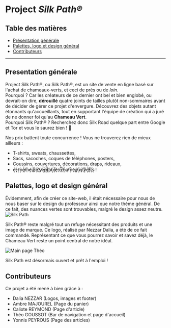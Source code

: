 # Project <em>Silk Path®</em>

## Table des matières 
* [Présentation générale](#presentation)
* [Palettes, logo et design général](#pldg)
* [Contributeurs](#contributor)
*******

<div id='presentation'/> 

## Presentation générale

Project Silk Path®, ou Silk Path®, est un site de vente en ligne basé sur l'achat de chameaux-verts, et ceci de près ou de <em>loin</em>.<br> 
Pourquoi ? Car les créateurs de ce dernier ont bel et bien englobé, ou devrait-on dire, <strong>dérouillé</strong> quatre joints de tailles plutôt non-sommaires avant de décider de gérer ce projet d'envergure. Découvrez des objets autant étonnants qu'accueillants, tout en supportant l'équipe de création qui a juré de ne donner foi qu'au <strong>Chameau Vert</strong>.<br>
Pourquoi Silk Path® ? Recherchez donc Silk Road quelque part entre Google et Tor et vous le saurez bien ! 🤠

Nos prix battent toute concurrence ! Vous ne trouverez rien de mieux ailleurs :
<ul>
<li>T-shirts, sweats, chaussettes,</li>
<li>Sacs, sacoches, coques de téléphones, posters,</li>
<li>Coussins, couvertures, décorations, draps, rideaux,</li>
<li>e̶͎̔t̷̟͑ ̵̝̒m̴̧͛ê̸̪̎m̷̜̾ḙ̸́ ̸̘͑d̷̲͊e̸̝̍ ̸̼̏v̸̱̈ę̶́̅r̷̥̀i̶̺͋t̸̰͒ȧ̷̹b̴͙͠l̵͈̇ȩ̸̏s̵̤̕ ̴̱̿c̶̜̏h̵̼͆a̸̖͘m̵̢͌ĕ̷̱a̸̻͑u̷̮̒x̸̡͠ ̴͉͛v̷͎̊e̶͎͝r̷͈͒t̴̨͗s̴͉̀ !</li>
</ul>

<div id='pldg'/>

## Palettes, logo et design général

Évidemment, afin de créer ce site-web, il était nécessaire pour nous de nous baser sur le design du professeur ainsi que notre thème général. De ce fait, des nuances vertes sont trouvables, malgré le design assez neutre.
![Silk Path](https://user-images.githubusercontent.com/113182098/201232673-b38e6070-fa20-4f67-af6c-a420ab418c52.png)

Silk Path® reste malgré tout un refuge nécessitant des produits et une image de marque. Ce logo, réalisé par Nezzar Dalia, a été de ce fait commandé. Représentant ce que vous pourrez savoir et savez déjà, le Chameau Vert reste un point central de notre idéal.

![Main page Théo](https://user-images.githubusercontent.com/113182098/201232928-599b7cda-efba-43ef-a519-67e0587860c6.png)

Silk Path est désormais ouvert et prêt à l'emploi !

<div id='contributor'/> 

## Contributeurs

Ce projet a été mené à bien grâce à : 
* Dalia NEZZAR (Logos, images et footer)
* Ambre MAJOUREL (Page du panier)
* Calixte REYMOND (Page d'article)
* Théo GOUSSOT (Bar de navigation et page d'accueil)
* Yonnis PEYROUS (Page des articles)
